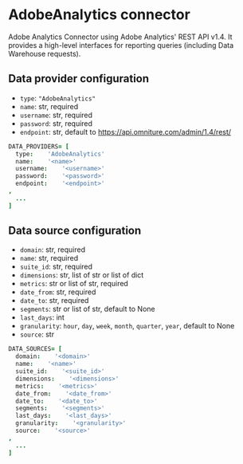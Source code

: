 # AdobeAnalytics connector

Adobe Analytics Connector using Adobe Analytics' REST API v1.4.
It provides a high-level interfaces for reporting queries (including Data Warehouse requests).

## Data provider configuration

* `type`: `"AdobeAnalytics"`
* `name`: str, required
* `username`: str, required
* `password`: str, required
* `endpoint`: str, default to https://api.omniture.com/admin/1.4/rest/

```coffee
DATA_PROVIDERS= [
  type:    'AdobeAnalytics'
  name:    '<name>'
  username:    '<username>'
  password:    '<password>'
  endpoint:    '<endpoint>'
,
  ...
]
```


## Data source configuration

* `domain`: str, required
* `name`: str, required
* `suite_id`: str, required
* `dimensions`: str, list of str or list of dict
* `metrics`: str or list of str, required
* `date_from`: str, required
* `date_to`: str, required
* `segments`: str or list of str, default to None
* `last_days`: int
* `granularity`: `hour`, `day`, `week`, `month`, `quarter`, `year`, default to None
* `source`: str

```coffee
DATA_SOURCES= [
  domain:    '<domain>'
  name:    '<name>'
  suite_id:    '<suite_id>'
  dimensions:    '<dimensions>'
  metrics:    '<metrics>'
  date_from:    '<date_from>'
  date_to:    '<date_to>'
  segments:    '<segments>'
  last_days:    '<last_days>'
  granularity:    '<granularity>'
  source:    '<source>'
,
  ...
]
```
